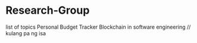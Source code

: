 # Research-Group
list of topics
Personal Budget Tracker
Blockchain in software engineering
// kulang pa ng isa
